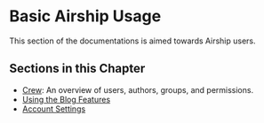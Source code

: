 # Basic Airship Usage

This section of the documentations is aimed towards Airship users.

## Sections in this Chapter 

  * [Crew](01-Crew.md): An overview of users, authors, groups, and permissions.
  * [Using the Blog Features](02-Blog.md)
  * [Account Settings](03-Account.md)
